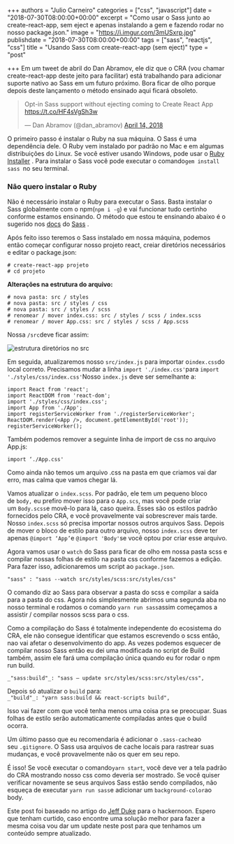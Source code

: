 +++
authors = "Julio Carneiro"
categories = ["css", "javascript"]
date = "2018-07-30T08:00:00+00:00"
excerpt = "Como usar o Sass junto ao create-react-app, sem eject e apenas instalando a gem e fazendo rodar no nosso package.json."
image = "https://i.imgur.com/3mUSxrp.jpg"
publishdate = "2018-07-30T08:00:00+00:00"
tags = ["sass", "reactjs", "css"]
title = "Usando Sass com create-react-app (sem eject)"
type = "post"

+++
Em um tweet de abril do Dan Abramov, ele diz que o CRA (vou chamar create-react-app deste jeito para facilitar) está trabalhando para adicionar suporte nativo ao Sass em um futuro próximo. Bora ficar de olho porque depois deste lançamento o método ensinado aqui ficará obsoleto.

<blockquote class="twitter-tweet" data-lang="en"><p lang="en" dir="ltr">Opt-in Sass support without ejecting coming to Create React App <a href="https://t.co/HF4sVgSh3w">https://t.co/HF4sVgSh3w</a></p>&mdash; Dan Abramov (@dan_abramov) <a href="https://twitter.com/dan_abramov/status/985249038181289985?ref_src=twsrc%5Etfw">April 14, 2018</a></blockquote>

<script async src="https://platform.twitter.com/widgets.js" charset="utf-8"></script>

O primeiro passo é instalar o Ruby na sua máquina. O Sass é uma dependência dele. O Ruby vem instalado por padrão no Mac e em algumas distribuições do Linux. Se você estiver usando Windows, pode usar o [Ruby Installer](https://rubyinstaller.org/) . Para instalar o Sass você pode executar o comando`gem install sass `no seu terminal.

### Não quero instalar o Ruby

Não é necessário instalar o Ruby para executar o Sass. Basta instalar o Sass globalmente com o npm(`npm i -g`) e vai funcionar tudo certinho conforme estamos ensinando. O método que estou te ensinando abaixo é o sugerido nos [docs](http://sass-lang.com/documentation/file.SASS_REFERENCE.html) do [Sass](http://sass-lang.com/documentation/file.SASS_REFERENCE.html) .

Após feito isso teremos o Sass instalado em nossa máquina, podemos então começar configurar nosso projeto react, creiar diretórios necessários e editar o package.json:

    # create-react-app projeto
    # cd projeto

**Alterações na estrutura do arquivo:**

    # nova pasta: src / styles 
    # nova pasta: src / styles / css 
    # nova pasta: src / styles / scss 
    # renomear / mover index.css: src / styles / scss / index.scss 
    # renomear / mover App.css: src / styles / scss / App.scss

Nossa `/src`deve ficar assim:

![](https://cdn-images-1.medium.com/max/800/1\*rkJxT61tRLhybm8DkcBK5w.png "estrutura diretórios no src")

Em seguida, atualizaremos nosso `src/index.js` para importar o`index.css`do local correto. Precisamos mudar a linha `import './index.css'`para `import './styles/css/index.css'`Nosso `index.js` deve ser semelhante a:

    import React from 'react';
    import ReactDOM from 'react-dom';
    import './styles/css/index.css';
    import App from './App';
    import registerServiceWorker from './registerServiceWorker';
    ReactDOM.render(<App />, document.getElementById('root'));
    registerServiceWorker();

Também podemos remover a seguinte linha de import de css no arquivo App.js:

    import ‘./App.css'

Como ainda não temos um arquivo .css na pasta em que criamos vai dar erro, mas calma que vamos chegar lá.

Vamos atualizar o `index.scss`. Por padrão, ele tem um pequeno bloco de `body,` eu prefiro mover isso para o `App.scs`, mas você pode criar um `Body.scss`e movê-lo para lá, caso queira. Esses são os estilos padrão fornecidos pelo CRA, e você provavelmente vai sobrescrever mais tarde. Nosso `index.scss` só precisa importar nossos outros arquivos Sass. Depois de mover o bloco de estilo para outro arquivo, nosso `index.scss` deve ter apenas `@import ‘App’`e `@import 'Body'`se você optou por criar esse arquivo.

Agora vamos usar o `watch` do Sass para ficar de olho em nossa pasta scss e compilar nossas folhas de estilo na pasta css conforme fazemos a edição. Para fazer isso, adicionaremos um script ao `package.json`.

    "sass" : "sass --watch src/styles/scss:src/styles/css"

O comando diz ao Sass para observar a pasta do scss e compilar a saída para a pasta do css. Agora nós simplesmente abrimos uma segunda aba no nosso terminal e rodamos o comando `yarn run sass`assim começamos a assistir / compilar nossos scss para o css.

Como a compilação do Sass é totalmente independente do ecosistema do CRA, ele não consegue identificar que estamos escrevendo o scss então, nao vai afetar o desenvolvimento do app. As vezes podemos esquecer de compilar nosso Sass então eu dei uma modificada no script de Build também, assim ele fará uma compilação única quando eu for rodar o npm run build.

`_"sass:build"_: "sass — update src/styles/scss:src/styles/css",`

Depois só atualizar o `build` para:  
`_"build"_: "yarn sass:build && react-scripts build",`

Isso vai fazer com que você tenha menos uma coisa pra se preocupar. Suas folhas de estilo serão automaticamente compiladas antes que o build ocorra.

Um último passo que eu recomendaria é adicionar o `.sass-cache`ao seu `.gitignore`. O Sass usa arquivos de cache locais para rastrear suas mudanças, e você provavelmente não os quer em seu repo.

É isso! Se você executar o comando`yarn start`, você deve ver a tela padrão do CRA mostrando nosso css como deveria ser mostrado. Se você quiser verificar novamente se seus arquivos Sass estão sendo compilados, não esqueça de executar `yarn run sass`e adicionar um `background-color`ao body.

Este post foi baseado no artigo do [Jeff Duke](https://hackernoon.com/@Jeff_Duke_io?source=post_header_lockup) para o hackernoon. Espero que tenham curtido, caso encontre uma solução melhor para fazer a mesma coisa vou dar um update neste post para que tenhamos um conteúdo sempre atualizado.